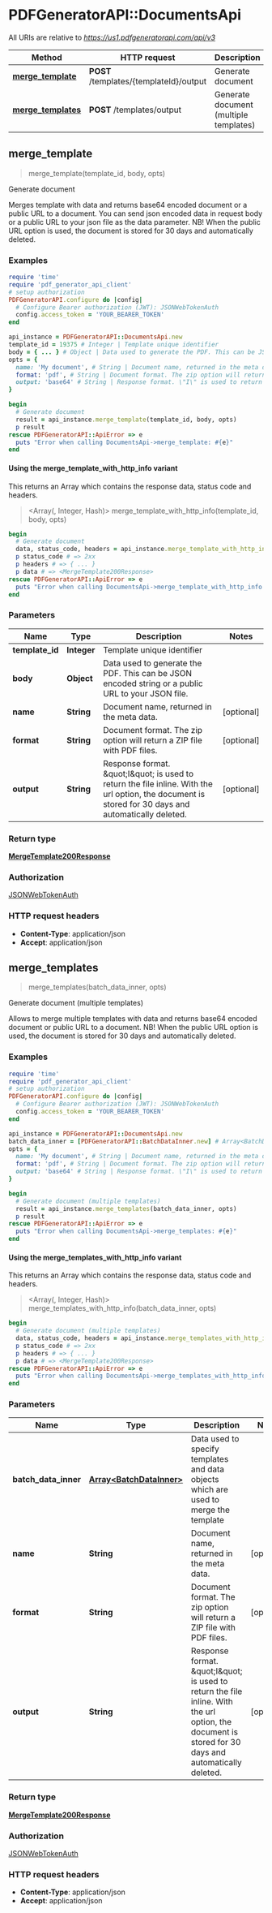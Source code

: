# PDFGeneratorAPI::DocumentsApi

All URIs are relative to *https://us1.pdfgeneratorapi.com/api/v3*

| Method | HTTP request | Description |
| ------ | ------------ | ----------- |
| [**merge_template**](DocumentsApi.md#merge_template) | **POST** /templates/{templateId}/output | Generate document |
| [**merge_templates**](DocumentsApi.md#merge_templates) | **POST** /templates/output | Generate document (multiple templates) |


## merge_template

> <MergeTemplate200Response> merge_template(template_id, body, opts)

Generate document

Merges template with data and returns base64 encoded document or a public URL to a document. You can send json encoded data in request body or a public URL to your json file as the data parameter. NB! When the public URL option is used, the document is stored for 30 days and automatically deleted.

### Examples

```ruby
require 'time'
require 'pdf_generator_api_client'
# setup authorization
PDFGeneratorAPI.configure do |config|
  # Configure Bearer authorization (JWT): JSONWebTokenAuth
  config.access_token = 'YOUR_BEARER_TOKEN'
end

api_instance = PDFGeneratorAPI::DocumentsApi.new
template_id = 19375 # Integer | Template unique identifier
body = { ... } # Object | Data used to generate the PDF. This can be JSON encoded string or a public URL to your JSON file.
opts = {
  name: 'My document', # String | Document name, returned in the meta data.
  format: 'pdf', # String | Document format. The zip option will return a ZIP file with PDF files.
  output: 'base64' # String | Response format. \"I\" is used to return the file inline. With the url option, the document is stored for 30 days and automatically deleted.
}

begin
  # Generate document
  result = api_instance.merge_template(template_id, body, opts)
  p result
rescue PDFGeneratorAPI::ApiError => e
  puts "Error when calling DocumentsApi->merge_template: #{e}"
end
```

#### Using the merge_template_with_http_info variant

This returns an Array which contains the response data, status code and headers.

> <Array(<MergeTemplate200Response>, Integer, Hash)> merge_template_with_http_info(template_id, body, opts)

```ruby
begin
  # Generate document
  data, status_code, headers = api_instance.merge_template_with_http_info(template_id, body, opts)
  p status_code # => 2xx
  p headers # => { ... }
  p data # => <MergeTemplate200Response>
rescue PDFGeneratorAPI::ApiError => e
  puts "Error when calling DocumentsApi->merge_template_with_http_info: #{e}"
end
```

### Parameters

| Name | Type | Description | Notes |
| ---- | ---- | ----------- | ----- |
| **template_id** | **Integer** | Template unique identifier |  |
| **body** | **Object** | Data used to generate the PDF. This can be JSON encoded string or a public URL to your JSON file. |  |
| **name** | **String** | Document name, returned in the meta data. | [optional] |
| **format** | **String** | Document format. The zip option will return a ZIP file with PDF files. | [optional] |
| **output** | **String** | Response format. \&quot;I\&quot; is used to return the file inline. With the url option, the document is stored for 30 days and automatically deleted. | [optional] |

### Return type

[**MergeTemplate200Response**](MergeTemplate200Response.md)

### Authorization

[JSONWebTokenAuth](../README.md#JSONWebTokenAuth)

### HTTP request headers

- **Content-Type**: application/json
- **Accept**: application/json


## merge_templates

> <MergeTemplate200Response> merge_templates(batch_data_inner, opts)

Generate document (multiple templates)

Allows to merge multiple templates with data and returns base64 encoded document or public URL to a document. NB! When the public URL option is used, the document is stored for 30 days and automatically deleted.

### Examples

```ruby
require 'time'
require 'pdf_generator_api_client'
# setup authorization
PDFGeneratorAPI.configure do |config|
  # Configure Bearer authorization (JWT): JSONWebTokenAuth
  config.access_token = 'YOUR_BEARER_TOKEN'
end

api_instance = PDFGeneratorAPI::DocumentsApi.new
batch_data_inner = [PDFGeneratorAPI::BatchDataInner.new] # Array<BatchDataInner> | Data used to specify templates and data objects which are used to merge the template
opts = {
  name: 'My document', # String | Document name, returned in the meta data.
  format: 'pdf', # String | Document format. The zip option will return a ZIP file with PDF files.
  output: 'base64' # String | Response format. \"I\" is used to return the file inline. With the url option, the document is stored for 30 days and automatically deleted.
}

begin
  # Generate document (multiple templates)
  result = api_instance.merge_templates(batch_data_inner, opts)
  p result
rescue PDFGeneratorAPI::ApiError => e
  puts "Error when calling DocumentsApi->merge_templates: #{e}"
end
```

#### Using the merge_templates_with_http_info variant

This returns an Array which contains the response data, status code and headers.

> <Array(<MergeTemplate200Response>, Integer, Hash)> merge_templates_with_http_info(batch_data_inner, opts)

```ruby
begin
  # Generate document (multiple templates)
  data, status_code, headers = api_instance.merge_templates_with_http_info(batch_data_inner, opts)
  p status_code # => 2xx
  p headers # => { ... }
  p data # => <MergeTemplate200Response>
rescue PDFGeneratorAPI::ApiError => e
  puts "Error when calling DocumentsApi->merge_templates_with_http_info: #{e}"
end
```

### Parameters

| Name | Type | Description | Notes |
| ---- | ---- | ----------- | ----- |
| **batch_data_inner** | [**Array&lt;BatchDataInner&gt;**](BatchDataInner.md) | Data used to specify templates and data objects which are used to merge the template |  |
| **name** | **String** | Document name, returned in the meta data. | [optional] |
| **format** | **String** | Document format. The zip option will return a ZIP file with PDF files. | [optional] |
| **output** | **String** | Response format. \&quot;I\&quot; is used to return the file inline. With the url option, the document is stored for 30 days and automatically deleted. | [optional] |

### Return type

[**MergeTemplate200Response**](MergeTemplate200Response.md)

### Authorization

[JSONWebTokenAuth](../README.md#JSONWebTokenAuth)

### HTTP request headers

- **Content-Type**: application/json
- **Accept**: application/json

